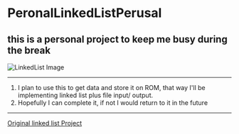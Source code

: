 # PeronalLinkedListPerusal
## this is a personal project to keep me busy during the break
![LinkedList Image](https://www.google.com/url?sa=i&url=https%3A%2F%2Fwww.geeksforgeeks.org%2Ftypes-of-linked-list%2F&psig=AOvVaw16OzUXj4LdbgmXIIJ8C_rW&ust=1685650654181000&source=images&cd=vfe&ved=0CBEQjRxqFwoTCKj245awoP8CFQAAAAAdAAAAABAE)
___
1. I plan to use this to get data and store it on ROM, that way I'll be implementing linked list plus file input/ output.
1. Hopefully I can complete it, if not I would return to it in the future
___
[Original linked list Project](https://github.com/BrainBoxTayo/alx-low_level_programming/tree/main/0x12-singly_linked_lists)
